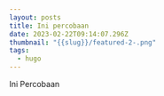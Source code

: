 ```yaml
---
layout: posts
title: Ini percobaan
date: 2023-02-22T09:14:07.296Z
thumbnail: "{{slug}}/featured-2-.png"
tags:
  - hugo
---
```

I﻿ni Percobaan